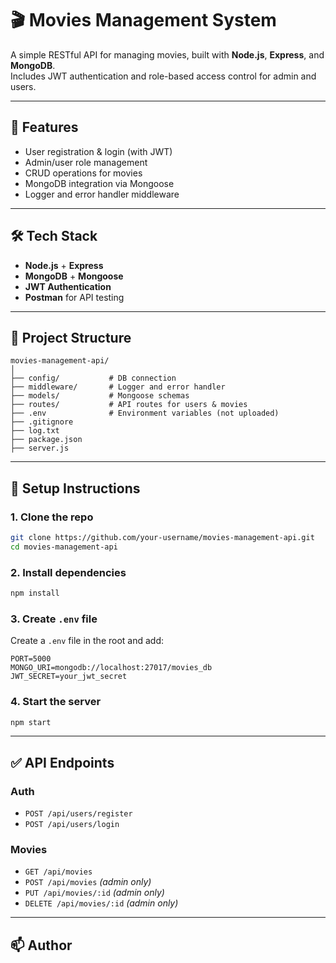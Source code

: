 # 🎬 Movies Management System

A simple RESTful API for managing movies, built with **Node.js**, **Express**, and **MongoDB**.  
Includes JWT authentication and role-based access control for admin and users.

---

## 🚀 Features

- User registration & login (with JWT)
- Admin/user role management
- CRUD operations for movies
- MongoDB integration via Mongoose
- Logger and error handler middleware

---

## 🛠️ Tech Stack

- **Node.js** + **Express**
- **MongoDB** + **Mongoose**
- **JWT Authentication**
- **Postman** for API testing

---

## 📁 Project Structure

```
movies-management-api/
│
├── config/           # DB connection
├── middleware/       # Logger and error handler
├── models/           # Mongoose schemas
├── routes/           # API routes for users & movies
├── .env              # Environment variables (not uploaded)
├── .gitignore
├── log.txt
├── package.json
├── server.js
```

---

## 🔧 Setup Instructions

### 1. Clone the repo
```bash
git clone https://github.com/your-username/movies-management-api.git
cd movies-management-api
```

### 2. Install dependencies
```bash
npm install
```

### 3. Create `.env` file
Create a `.env` file in the root and add:
```
PORT=5000
MONGO_URI=mongodb://localhost:27017/movies_db
JWT_SECRET=your_jwt_secret
```

### 4. Start the server
```bash
npm start
```

---

## ✅ API Endpoints

### Auth
- `POST /api/users/register`
- `POST /api/users/login`

### Movies
- `GET /api/movies`
- `POST /api/movies` *(admin only)*
- `PUT /api/movies/:id` *(admin only)*
- `DELETE /api/movies/:id` *(admin only)*

---

## 📫 Author


